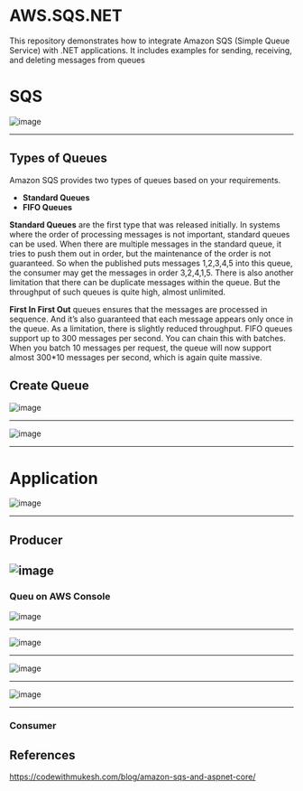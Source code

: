 # AWS.SQS.NET
This repository demonstrates how to integrate Amazon SQS (Simple Queue Service) with .NET applications. It includes examples for sending, receiving, and deleting messages from queues


# SQS

![image](https://github.com/user-attachments/assets/fc5838a7-c1fb-494e-8356-f30bbc5f103f)

-----

## Types of Queues
Amazon SQS provides two types of queues based on your requirements.

- **Standard Queues**
- **FIFO Queues**

**Standard Queues** are the first type that was released initially. In systems where the order of processing messages is not important, standard queues can be used. When there are multiple messages in the standard queue, it tries to push them out in order, but the maintenance of the order is not guaranteed. So when the published puts messages 1,2,3,4,5 into this queue, the consumer may get the messages in order 3,2,4,1,5. There is also another limitation that there can be duplicate messages within the queue. But the throughput of such queues is quite high, almost unlimited.

**First In First Out** queues ensures that the messages are processed in sequence. And it’s also guaranteed that each message appears only once in the queue. As a limitation, there is slightly reduced throughput. FIFO queues support up to 300 messages per second. You can chain this with batches. When you batch 10 messages per request, the queue will now support almost 300*10 messages per second, which is again quite massive.

## Create Queue
![image](https://github.com/user-attachments/assets/7bf830da-540f-44e2-9a74-0eabf09d534d)

----

![image](https://github.com/user-attachments/assets/1ea07d43-8504-491e-8972-bcfae70232a5)


------

# Application
![image](https://github.com/user-attachments/assets/13bdf05f-5071-4a32-93fe-f37ad1d28949)

----

## Producer
![image](https://github.com/user-attachments/assets/18f62cba-5e02-41c8-a581-3937fe8e150b)
----



### Queu on AWS Console
![image](https://github.com/user-attachments/assets/66dbf1da-e3d9-46f5-ab92-abae2f048510)

----

![image](https://github.com/user-attachments/assets/ba27f642-d90c-4c11-9db3-557f821c84ee)

----
![image](https://github.com/user-attachments/assets/86e6fbbf-bda1-4116-b031-5e0e3bec7058)


----

![image](https://github.com/user-attachments/assets/42c292ed-41ea-40b1-af6f-9de8bc7e6cfd)


-------

### Consumer

## References
https://codewithmukesh.com/blog/amazon-sqs-and-aspnet-core/
